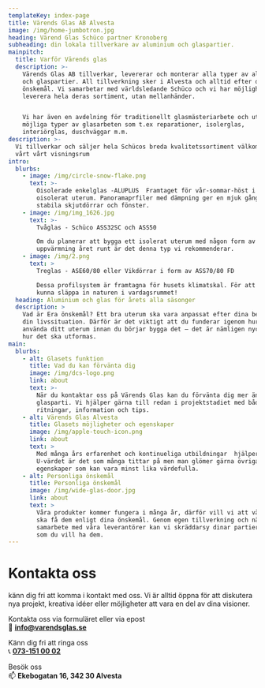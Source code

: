```yaml
---
templateKey: index-page
title: Värends Glas AB Alvesta
image: /img/home-jumbotron.jpg
heading: Värend Glas Schüco partner Kronoberg
subheading: din lokala tillverkare av aluminium och glaspartier.
mainpitch:
  title: Varför Värends glas
  description: >-
    Värends Glas AB tillverkar, levererar och monterar alla typer av aluminium
    och glaspartier. All tillverkning sker i Alvesta och alltid efter dina
    önskemål. Vi samarbetar med världsledande Schüco och vi har möjlighet att
    leverera hela deras sortiment, utan mellanhänder. 


    Vi har även en avdelning för traditionellt glasmästeriarbete och utför alla
    möjliga typer av glasarbeten som t.ex reparationer, isolerglas,
    interiörglas, duschväggar m.m.
description: >-
  Vi tillverkar och säljer hela Schücos breda kvalitetssortiment välkommen in I
  vårt vårt visningsrum
intro:
  blurbs:
    - image: /img/circle-snow-flake.png
      text: >-
        Oisolerade enkelglas -ALUPLUS  Framtaget för vår-sommar-höst i ett
        oisolerat uterum. Panoramaprfiler med dämpning ger en mjuk gång och
        stabila skjutdörrar och fönster.
    - image: /img/img_1626.jpg
      text: >-
        Tvåglas - Schüco ASS32SC och ASS50

        Om du planerar att bygga ett isolerat uterum med någon form av
        uppvärmning året runt är det denna typ vi rekommenderar.
    - image: /img/2.png
      text: >
        Treglas - ASE60/80 eller Vikdörrar i form av ASS70/80 FD

        Dessa profilsystem är framtagna för husets klimatskal. För att du ska
        kunna släppa in naturen i vardagsrummet!
  heading: Aluminium och glas för årets alla säsonger
  description: >
    Vad är Era önskemål? Ett bra uterum ska vara anpassat efter dina behov och
    din livssituation. Därför är det viktigt att du funderar igenom hur du vill
    använda ditt uterum innan du börjar bygga det – det är nämligen nyckeln till
    hur det ska utformas.
main:
  blurbs:
    - alt: Glasets funktion
      title: Vad du kan förvänta dig
      image: /img/dcs-logo.png
      link: about
      text: >-
        När du kontaktar oss på Värends Glas kan du förvänta dig mer än bara ett
        glasparti. Vi hjälper gärna till redan i projektstadiet med både
        ritningar, information och tips.
    - alt: Värends Glas Alvesta
      title: Glasets möjligheter och egenskaper
      image: /img/apple-touch-icon.png
      link: about
      text: >
        Med många års erfarenhet och kontinueliga utbildningar  hjälper vi dig.
        U-värdet är det som många tittar på men man glömer gärna övriga
        egenskaper som kan vara minst lika värdefulla.
    - alt: Personliga önskemål
      title: Personliga önskemål
      image: /img/wide-glas-door.jpg
      link: about
      text: >
        Våra produkter kommer fungera i många år, därför vill vi att våra kunder
        ska få dem enligt dina önskemål. Genom egen tillverkning och nära
        samarbete med våra leverantörer kan vi skräddarsy dinar partier precis
        som du vill ha dem.
---
```

# Kontakta oss

känn dig fri att komma i kontakt med oss. Vi är alltid öppna för att diskutera nya projekt, kreativa idéer eller möjligheter att vara en del av dina visioner.

Kontakta oss via formuläret eller via epost\
📧 **<a href="mailto:info@varendsglas.se">info@varendsglas.se</a>**

Känn dig fri att ringa oss\
📞 **<a href="tel:+4673-151 00 02">073-151 00 02</a>**

Besök oss\
📫 **Ekebogatan 16, 342 30 Alvesta**